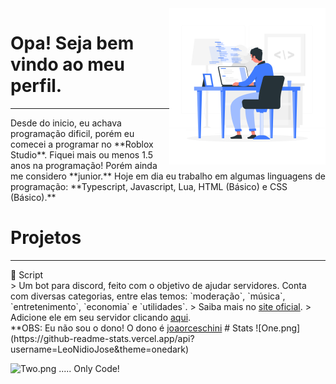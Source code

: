 <img src="https://github.com/joaorceschini/joaorceschini/raw/master/coding.svg" style="float: right;" width=250px align="right">

# Opa! Seja bem vindo ao meu perfil.
<hr>
Desde do inicio, eu achava programação dificil, porém eu comecei a programar no **Roblox Studio**.
Fiquei mais ou menos 1.5 anos na programação! Porém ainda me considero **junior.**
Hoje em dia eu trabalho em algumas linguagens de programação: **Typescript, Javascript, Lua, HTML (Básico) e CSS (Básico).**

# Projetos
<hr>
👾 Script<br>
> Um bot para discord, feito com o objetivo de ajudar servidores. Conta com diversas categorias, entre elas temos: `moderação`, `música`, `entretenimento`, `economia` e `utilidades`.
> Saiba mais no <a href="https://script-bot.vercel.app/">site oficial</a>.
> Adicione ele em seu servidor clicando <a href="https://discord.com/oauth2/authorize?=&client_id=762764583793459200&scope=bot&permissions=8">aqui</a>.<br>
**OBS: Eu não sou o dono! O dono é <a href="https://github.com/joaorceschini">joaorceschini</a>
# Stats
![One.png](https://github-readme-stats.vercel.app/api?username=LeoNidioJose&theme=onedark)

![Two.png](https://github-readme-stats.vercel.app/api/top-langs/?username=LeoNidioJose&hide=html&layout=compact&theme=onedark)
..... Only Code!
